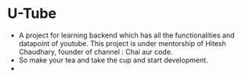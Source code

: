# U-Tube
- A project for learning backend which has all the functionalities and datapoint of youtube. This project is under mentorship of Hitesh Chaudhary, founder of channel : Chai aur code. 
- So make your tea and take the cup and start development. 
- 